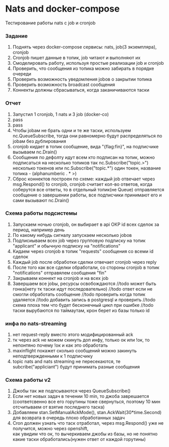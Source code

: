 # Nats and docker-compose
Тестирование работы nats c job и cronjob
### Задание  
1. Поднять через docker-compose сервисы: nats, job(3 экземпляра), cronjob
2. Cronjob пишет данные в топик, job читают и выполняют их
3. Смоделировать работу, используя простые реализации job и cronjob
4. Проверить, что сообщения из топика можно забирать в порядке очереди
5. Проверить возможность уведомления jobов о закрытии топика
6. Проверить возможность broadcast сообщения
7. Коннекты должны сбрасываться, когда заканичиваются таски
### Отчет  
1. Запустил 1 cronjob, 1 nats и 3 job (docker-co)
2. pass
3. pass
4. Чтобы jobам не брать одни и те же таски, используем nc.QueueSubscribe,
 тогда они равномерно будут распределяться по jobам без дублирования
5. cronjob кидает в топик сообщение, вида "{flag:fin}", на подписчике вызываем nc.Drain()
6. Сообщения по дефолту идут всем кто подписан на топик,
 можно подписаться на несколько топиков так nc.Subscribe("topic.>") несколько токенов
  или  nc.Subscribe("topic.*") один токен, название топика - (alphanumberic . * >)
7. Сброс коннектов построен по схеме: каждый job отвечает через msg.Respond() to cronjob, cronjob считает кол-во ответов,
 когда соберутся все ответы, то в отдельный топик(не Queue) отправляется сообщение о завершении работы, все подписчики 
 принимают его и сами вызывают nc.Drain()  
 
### Схема работы подсистемы
1. Запускаем ночью cronjob, он выбирает в api ОКР id всех сделок за период, например день
2. По какому нибудь сигналу запускаем несколько jobов
3. Подписиываем всех job через групповую подписку на топик "applicant" и обычную подписку на "notifications"
4. Кидаем через cronjob в топик "requests" сообщения со всеми id сделок
5. Каждый job после обработки сделки отвечает cronjob через reply
6. После того как все сделки обработали, со стороны cronjob в топик "notifications" отправялем сообщения "fin"
7. Закрываем коннект на cronjob и на всех job
8. Завершаем все jobы, ресурсы освобождаются
 		//todo может быть гонка(нету тк таски идут последовательно)
 		//todo ответ если не смогли обработать сообщение
 		//todo проверить когда топик удаляется
 		//todo  добавить запись в postgresql и проверить
 		//todo схема плоха тем что будет бесконечный цикл при ошибке
 		//todo таски вырубаются по таймаутам, крон берет из базы только id
 		
 ### инфа по nats-streaming 
 1. нет request-reply вместо этого модифицированный ack  
 2. тк через ack не можем скинуть доп инфу, только ок или !ок, то непонтяно почему !ок и как это обработать
 3. maxinflight покажет сколько сообщений можно закинуть неподтвержденными к 1 подписчику  
 4. topic nats and nats streaming не пересекаются, те subcribe("appliciant") будут принимать разные сообщения  
 
 
### Схема работы v2  
1. Джобы так же подпсываются через QueueSubscribe()
2. Если нет новых задач в течении 10 min, то джоба заврешается
(соответсвенно все его горутины тоже свернуться, поэтому 10 мин отсчитываем от взятие последнего таска)  
3. Добавляем stan.SetManualAckMode(), stan.AckWait(30*time.Second) для возврата в очередь плохо обработанных задач
4. Cron должен узнать что таск отработал, через msg.Respond() уже не получится, можно через openshift,  
как увидим что ок, то вычеркиваем джобы из базы, но не понятно какие таски обработались(нужен ответ от каждой горутины)  
